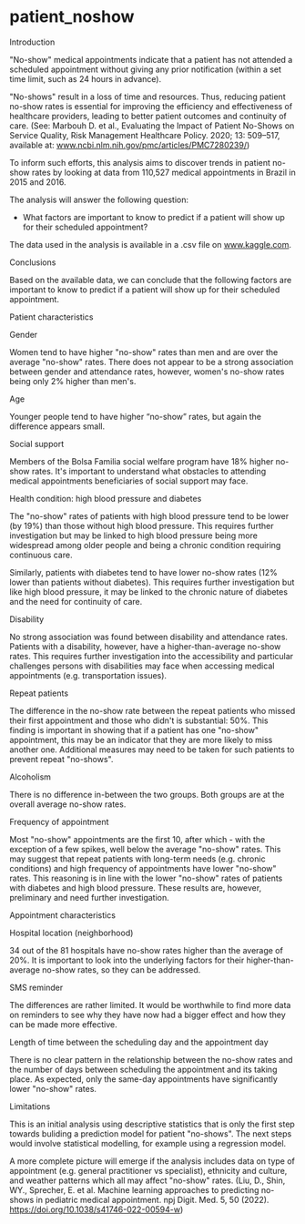 # patient_noshow

Introduction

"No-show" medical appointments indicate that a patient has not attended a scheduled appointment without giving any prior notification (within a set time 
limit, such as 24 hours in advance).

"No-shows" result in a loss of time and resources. Thus, reducing patient no-show rates is essential for improving the efficiency and effectiveness of 
healthcare providers, leading to better patient outcomes and continuity of care. (See: Marbouh D. et al., Evaluating the Impact of Patient No-Shows on 
Service Quality, Risk Management Healthcare Policy. 2020; 13: 509–517, available at: www.ncbi.nlm.nih.gov/pmc/articles/PMC7280239/)

To inform such efforts, this analysis aims to discover trends in patient no-show rates by looking at data from 110,527 medical appointments in Brazil in 
2015 and 2016.

The analysis will answer the following question:

- What factors are important to know to predict if a patient will show up for their scheduled appointment?

The data used in the analysis is available in a .csv file on www.kaggle.com.

Conclusions

Based on the available data, we can conclude that the following factors are important to know to predict if a patient will show up for their scheduled 
appointment.

Patient characteristics

Gender

Women tend to have higher "no-show" rates than men and are over the average "no-show" rates. There does not appear to be a strong association between 
gender and attendance rates, however, women's no-show rates being only 2% higher than men's.

Age

Younger people tend to have higher “no-show” rates, but again the difference appears small.

Social support

Members of the Bolsa Familia social welfare program have 18% higher no-show rates. It's important to understand what obstacles to attending medical 
appointments beneficiaries of social support may face.

Health condition: high blood pressure and diabetes

The "no-show" rates of patients with high blood pressure tend to be lower (by 19%) than those without high blood pressure. This requires further 
investigation but may be linked to high blood pressure being more widespread among older people and being a chronic condition requiring continuous care.

Similarly, patients with diabetes tend to have lower no-show rates (12% lower than patients without diabetes). This requires further investigation but 
like high blood pressure, it may be linked to the chronic nature of diabetes and the need for continuity of care.

Disability

No strong association was found between disability and attendance rates. Patients with a disability, however, have a higher-than-average no-show rates. 
This requires further investigation into the accessibility and particular challenges persons with disabilities may face when accessing medical 
appointments (e.g. transportation issues).

Repeat patients

The difference in the no-show rate between the repeat patients who missed their first appointment and those who didn't is substantial: 50%. This finding 
is important in showing that if a patient has one "no-show" appointment, this may be an indicator that they are more likely to miss another one. 
Additional measures may need to be taken for such patients to prevent repeat "no-shows".

Alcoholism

There is no difference in-between the two groups. Both groups are at the overall average no-show rates.

Frequency of appointment

Most "no-show" appointments are the first 10, after which - with the exception of a few spikes, well below the average "no-show" rates. 
This may suggest that repeat patients with long-term needs (e.g. chronic conditions) and high frequency of appointments have lower "no-show" rates. 
This reasoning is in line with the lower "no-show" rates of patients with diabetes and high blood pressure. These results are, however, preliminary and 
need further investigation.

Appointment characteristics

Hospital location (neighborhood)

34 out of the 81 hospitals have no-show rates higher than the average of 20%. It is important to look into the underlying factors for their 
higher-than-average no-show rates, so they can be addressed.

SMS reminder

The differences are rather limited. It would be worthwhile to find more data on reminders to see why they have now had a bigger effect and how they can 
be made more effective.

Length of time between the scheduling day and the appointment day

There is no clear pattern in the relationship between the no-show rates and the number of days between scheduling the appointment and its taking place. 
As expected, only the same-day appointments have significantly lower "no-show" rates.

Limitations

This is an initial analysis using descriptive statistics that is only the first step towards buliding a prediction model for patient "no-shows". 
The next steps would involve statistical modelling, for example using a regression model.

A more complete picture will emerge if the analysis includes data on type of appointment (e.g. general practitioner vs specialist), ethnicity and culture,
and weather patterns which all may affect "no-show" rates. (Liu, D., Shin, WY., Sprecher, E. et al. Machine learning approaches to predicting no-shows in 
pediatric medical appointment. npj Digit. Med. 5, 50 (2022). https://doi.org/10.1038/s41746-022-00594-w)
